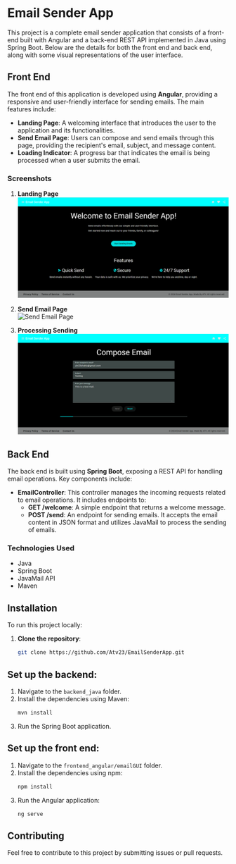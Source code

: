 # Email Sender App

This project is a complete email sender application that consists of a front-end built with Angular and a back-end REST API implemented in Java using Spring Boot. Below are the details for both the front end and back end, along with some visual representations of the user interface.

## Front End

The front end of this application is developed using **Angular**, providing a responsive and user-friendly interface for sending emails. The main features include:

- **Landing Page**: A welcoming interface that introduces the user to the application and its functionalities.
- **Send Email Page**: Users can compose and send emails through this page, providing the recipient's email, subject, and message content.
- **Loading Indicator**: A progress bar that indicates the email is being processed when a user submits the email.

### Screenshots

1. **Landing Page**  
   ![Landing Page](UI%20pics/landing_page.png)

2. **Send Email Page**  
   ![Send Email Page](UI%20pics/send_email_page.png)

3. **Processing Sending**  
   ![Processing Sending](UI%20pics/sending_process.png)

## Back End

The back end is built using **Spring Boot**, exposing a REST API for handling email operations. Key components include:

- **EmailController**: This controller manages the incoming requests related to email operations. It includes endpoints to:
  - **GET /welcome**: A simple endpoint that returns a welcome message.
  - **POST /send**: An endpoint for sending emails. It accepts the email content in JSON format and utilizes JavaMail to process the sending of emails.

### Technologies Used

- Java
- Spring Boot
- JavaMail API
- Maven

## Installation

To run this project locally:

1. **Clone the repository**:
   ```bash
   git clone https://github.com/Atv23/EmailSenderApp.git

## Set up the backend:

1. Navigate to the `backend_java` folder.
2. Install the dependencies using Maven:
   ```bash
   mvn install
3. Run the Spring Boot application.

## Set up the front end:

1. Navigate to the `frontend_angular/emailGUI` folder.
2. Install the dependencies using npm:
    ```bash
    npm install
3. Run the Angular application:
    ```bash
    ng serve

## Contributing
Feel free to contribute to this project by submitting issues or pull requests.